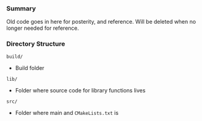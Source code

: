 ### Summary
Old code goes in here for posterity, and reference. Will be deleted when no longer needed for reference.

### Directory Structure
`build/`
- Build folder

`lib/`
- Folder where source code for library functions lives

`src/`
- Folder where main and `CMakeLists.txt` is